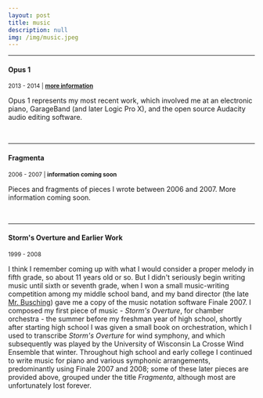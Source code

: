 ```yaml
---
layout: post
title: music
description: null
img: /img/music.jpeg
---
```


***
<sub></sub>
<h4>Opus 1</h4>
<sup>2013 - 2014 | <a href="http://jared-desjardins.github.io/music/opus1"><b>more information</b></a></sup>  
<p>Opus 1 represents my most recent work, which involved me at an electronic piano, GarageBand (and later Logic Pro X), and the open source Audacity audio editing software.</p>
<br/>

***
<sub></sub>
<h4>Fragmenta</h4>
<sup>2006 - 2007 | <b>information coming soon</b></sup>  
<p>Pieces and fragments of pieces I wrote between 2006 and 2007. More information coming soon.</p>
<br/>

***
<sub></sub>
<h4>Storm's Overture and Earlier Work</h4>
<sup>1999 - 2008</sup>  
<p>I think I remember coming up with what I would consider a proper melody in fifth grade, so about 11 years old or so. But I didn't seriously begin writing music until sixth or seventh grade, when I won a small music-writing competition among my middle school band, and my band director (the late <a href="http://lacrossetribune.com/jacksoncochronicle/lifestyles/larry-busching-reflects-on-the-magic-at-melrose-mindoro/article_b7a1e05c-a55f-589b-8fbb-ea2befda2b30.html">Mr. Busching</a>) gave me a copy of the music notation software Finale 2007. I composed my first piece of music - <i>Storm's Overture</i>, for chamber orchestra - the summer before my freshman year of high school, shortly after starting high school I was given a small book on orchestration, which I used to transcribe <i>Storm's Overture</i> for wind symphony, and which subsequently was played by the University of Wisconsin La Crosse Wind Ensemble that winter. Throughout high school and early college I continued to write music for piano and various symphonic arrangements, predominantly using Finale 2007 and 2008; some of these later pieces are provided above, grouped under the title <i>Fragmenta</i>, although most are unfortunately lost forever.</p>
